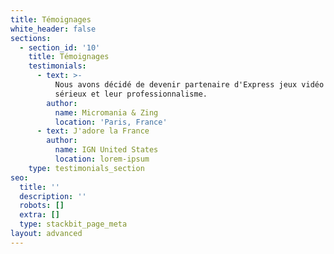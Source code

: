 ```yaml
---
title: Témoignages
white_header: false
sections:
  - section_id: '10'
    title: Témoignages
    testimonials:
      - text: >-
          Nous avons décidé de devenir partenaire d'Express jeux vidéo pour leur
          sérieux et leur professionnalisme.
        author:
          name: Micromania & Zing
          location: 'Paris, France'
      - text: J'adore la France
        author:
          name: IGN United States
          location: lorem-ipsum
    type: testimonials_section
seo:
  title: ''
  description: ''
  robots: []
  extra: []
  type: stackbit_page_meta
layout: advanced
---
```

